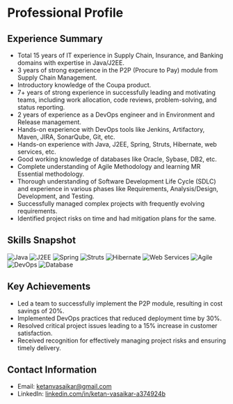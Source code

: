 # Professional Profile

## Experience Summary

- Total 15 years of IT experience in Supply Chain, Insurance, and Banking domains with expertise in Java/J2EE.
- 3 years of strong experience in the P2P (Procure to Pay) module from Supply Chain Management.
- Introductory knowledge of the Coupa product.
- 7+ years of strong experience in successfully leading and motivating teams, including work allocation, code reviews, problem-solving, and status reporting.
- 2 years of experience as a DevOps engineer and in Environment and Release management.
- Hands-on experience with DevOps tools like Jenkins, Artifactory, Maven, JIRA, SonarQube, Git, etc.
- Hands-on experience with Java, J2EE, Spring, Struts, Hibernate, web services, etc.
- Good working knowledge of databases like Oracle, Sybase, DB2, etc.
- Complete understanding of Agile Methodology and learning MR Essential methodology.
- Thorough understanding of Software Development Life Cycle (SDLC) and experience in various phases like Requirements, Analysis/Design, Development, and Testing.
- Successfully managed complex projects with frequently evolving requirements.
- Identified project risks on time and had mitigation plans for the same.

## Skills Snapshot

![Java](images/java.png) ![J2EE](images/j2ee.png) ![Spring](images/spring.png) ![Struts](images/struts.png) ![Hibernate](images/hibernate.png) ![Web Services](images/web_services.png) ![Agile](images/agile.png) ![DevOps](images/devops.png) ![Database](images/database.png)

## Key Achievements

- Led a team to successfully implement the P2P module, resulting in cost savings of 20%.
- Implemented DevOps practices that reduced deployment time by 30%.
- Resolved critical project issues leading to a 15% increase in customer satisfaction.
- Received recognition for effectively managing project risks and ensuring timely delivery.

## Contact Information

- Email: [ketanvasaikar@gmail.com](mailto:your.email@example.com)
- LinkedIn: [linkedin.com/in/ketan-vasaikar-a374924b](https://www.linkedin.com/in/yourprofile)

